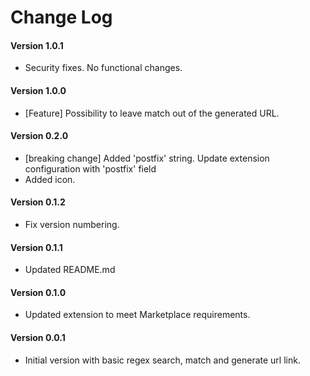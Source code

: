 # Change Log
#### Version 1.0.1
- Security fixes. No functional changes.

#### Version 1.0.0
- [Feature] Possibility to leave match out of the generated URL.

#### Version 0.2.0
- [breaking change] Added 'postfix' string. Update extension configuration with 'postfix' field
- Added icon.

#### Version 0.1.2
- Fix version numbering.

#### Version 0.1.1
- Updated README.md

#### Version 0.1.0
- Updated extension to meet Marketplace requirements.

#### Version 0.0.1
- Initial version with basic regex search, match and generate url link.

